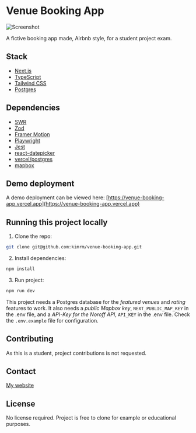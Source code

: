 # Venue Booking App

![Screenshot](https://kimrm.github.io/venue-booking-app/images/screenshot.png)

A fictive booking app made, Airbnb style, for a student project exam.

## Stack

- [Next.js](https://nextjs.org/)
- [TypeScript](https://www.typescriptlang.org/)
- [Tailwind CSS](https://tailwindcss.com/)
- [Postgres](https://www.postgresql.org/)

## Dependencies

- [SWR](https://swr.vercel.app/)
- [Zod](https://zod.dev/)
- [Framer Motion](https://www.framer.com/motion/)
- [Playwright](https://playwright.dev/)
- [Jest](https://jestjs.io/)
- [react-datepicker](https://www.npmjs.com/package/react-date-picker)
- [vercel/postgres](https://www.npmjs.com/package/@vercel/postgres)
- [mapbox](https://docs.mapbox.com/api/maps/)

## Demo deployment

A demo deployment can be viewed here: [https://venue-booking-app.vercel.app](https://venue-booking-app.vercel.app)

## Running this project locally

1. Clone the repo:

```bash
git clone git@github.com:kimrm/venue-booking-app.git
```

2. Install dependencies:

```bash
npm install
```

3. Run project:

```bash
npm run dev
```

This project needs a Postgres database for the <em>featured venues</em> and <em>rating</em> features to work.
It also needs a <em>public Mapbox key</em>, `NEXT_PUBLIC_MAP_KEY` in the .env file, and a <em>API-Key for the Noroff API</em>, `API_KEY` in the .env file.
Check the `.env.example` file for configuration.

## Contributing

As this is a student, project contributions is not requested.

## Contact

[My website](https://kimrune.dev)

## License

No license required. Project is free to clone for example or educational purposes.
